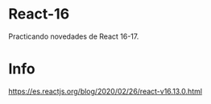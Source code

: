 # React-16

Practicando novedades de React 16-17.

# Info

https://es.reactjs.org/blog/2020/02/26/react-v16.13.0.html

